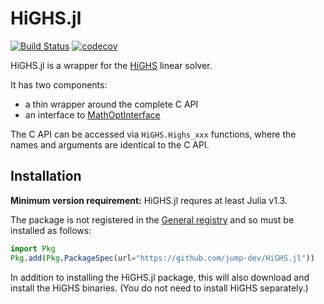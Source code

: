# HiGHS.jl

[![Build Status](https://github.com/jump-dev/HiGHS.jl/workflows/CI/badge.svg?branch=master)](https://github.com/jump-dev/HiGHS.jl/actions?query=workflow%3ACI)
[![codecov](https://codecov.io/gh/jump-dev/HiGHS.jl/branch/master/graph/badge.svg)](https://codecov.io/gh/jump-dev/HiGHS.jl)

HiGHS.jl is a wrapper for the [HiGHS](https://highs.dev) linear solver.

It has two components:
 - a thin wrapper around the complete C API
 - an interface to [MathOptInterface](https://github.com/jump-dev/MathOptInterface.jl)

The C API can be accessed via `HiGHS.Highs_xxx` functions, where the names and
arguments are identical to the C API.

## Installation

**Minimum version requirement:** HiGHS.jl requres at least Julia v1.3.

The package is not registered in the [General registry](https://github.com/JuliaRegistries/General/)
and so must be installed as follows:

```julia
import Pkg
Pkg.add(Pkg.PackageSpec(url="https://github.com/jump-dev/HiGHS.jl"))
```

In addition to installing the HiGHS.jl package, this will also download and
install the HiGHS binaries. (You do not need to install HiGHS separately.)

